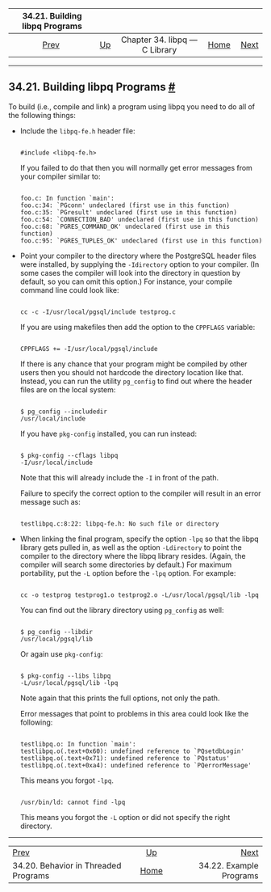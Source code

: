 <!--?xml version="1.0" encoding="UTF-8" standalone="no"?-->

|                    34.21. Building libpq Programs                    |                                                  |                               |                                                       |                                                       |
| :------------------------------------------------------------------: | :----------------------------------------------- | :---------------------------: | ----------------------------------------------------: | ----------------------------------------------------: |
| [Prev](libpq-threading.html "34.20. Behavior in Threaded Programs")  | [Up](libpq.html "Chapter 34. libpq — C Library") | Chapter 34. libpq — C Library | [Home](index.html "PostgreSQL 17devel Documentation") |  [Next](libpq-example.html "34.22. Example Programs") |

***

## 34.21. Building libpq Programs [#](#LIBPQ-BUILD)

To build (i.e., compile and link) a program using libpq you need to do all of the following things:

* Include the `libpq-fe.h` header file:

    ```

    #include <libpq-fe.h>
    ```

    If you failed to do that then you will normally get error messages from your compiler similar to:

    ```

    foo.c: In function `main':
    foo.c:34: `PGconn' undeclared (first use in this function)
    foo.c:35: `PGresult' undeclared (first use in this function)
    foo.c:54: `CONNECTION_BAD' undeclared (first use in this function)
    foo.c:68: `PGRES_COMMAND_OK' undeclared (first use in this function)
    foo.c:95: `PGRES_TUPLES_OK' undeclared (first use in this function)
    ```

* Point your compiler to the directory where the PostgreSQL header files were installed, by supplying the `-Idirectory` option to your compiler. (In some cases the compiler will look into the directory in question by default, so you can omit this option.) For instance, your compile command line could look like:

    ```

    cc -c -I/usr/local/pgsql/include testprog.c
    ```

    If you are using makefiles then add the option to the `CPPFLAGS` variable:

    ```

    CPPFLAGS += -I/usr/local/pgsql/include
    ```

    If there is any chance that your program might be compiled by other users then you should not hardcode the directory location like that. Instead, you can run the utility `pg_config` to find out where the header files are on the local system:

    ```

    $ pg_config --includedir
    /usr/local/include
    ```

    If you have `pkg-config` installed, you can run instead:

    ```

    $ pkg-config --cflags libpq
    -I/usr/local/include
    ```

    Note that this will already include the `-I` in front of the path.

    Failure to specify the correct option to the compiler will result in an error message such as:

    ```

    testlibpq.c:8:22: libpq-fe.h: No such file or directory
    ```

* When linking the final program, specify the option `-lpq` so that the libpq library gets pulled in, as well as the option `-Ldirectory` to point the compiler to the directory where the libpq library resides. (Again, the compiler will search some directories by default.) For maximum portability, put the `-L` option before the `-lpq` option. For example:

    ```

    cc -o testprog testprog1.o testprog2.o -L/usr/local/pgsql/lib -lpq
    ```

    You can find out the library directory using `pg_config` as well:

    ```

    $ pg_config --libdir
    /usr/local/pgsql/lib
    ```

    Or again use `pkg-config`:

    ```

    $ pkg-config --libs libpq
    -L/usr/local/pgsql/lib -lpq
    ```

    Note again that this prints the full options, not only the path.

    Error messages that point to problems in this area could look like the following:

    ```

    testlibpq.o: In function `main':
    testlibpq.o(.text+0x60): undefined reference to `PQsetdbLogin'
    testlibpq.o(.text+0x71): undefined reference to `PQstatus'
    testlibpq.o(.text+0xa4): undefined reference to `PQerrorMessage'
    ```

    This means you forgot `-lpq`.

    ```

    /usr/bin/ld: cannot find -lpq
    ```

    This means you forgot the `-L` option or did not specify the right directory.

***

|                                                                      |                                                       |                                                       |
| :------------------------------------------------------------------- | :---------------------------------------------------: | ----------------------------------------------------: |
| [Prev](libpq-threading.html "34.20. Behavior in Threaded Programs")  |    [Up](libpq.html "Chapter 34. libpq — C Library")   |  [Next](libpq-example.html "34.22. Example Programs") |
| 34.20. Behavior in Threaded Programs                                 | [Home](index.html "PostgreSQL 17devel Documentation") |                               34.22. Example Programs |

